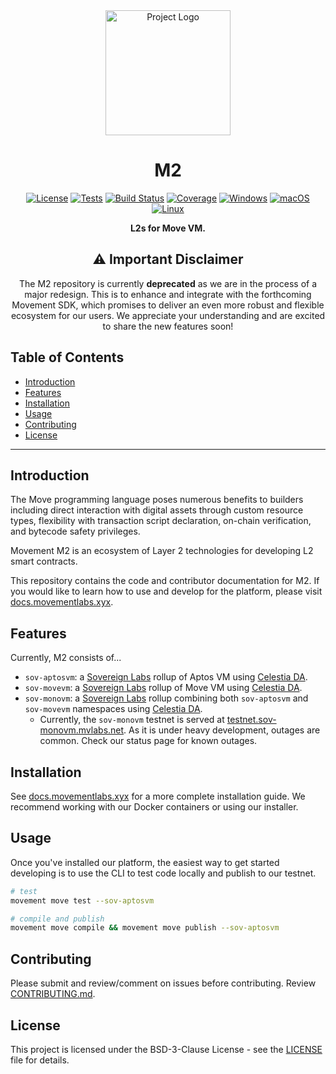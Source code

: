 <div align="center">
    <img src="./rsc/movement_logo.png" alt="Project Logo" width="200" height="200">

# M2

[![License](https://img.shields.io/badge/license-BSD-blue.svg)](https://opensource.org/license/bsd-3-clause/)
[![Tests](https://img.shields.io/badge/tests-Passing-brightgreen)](#)
[![Build Status](https://img.shields.io/badge/build-Passing-brightgreen)](#)
[![Coverage](https://img.shields.io/codecov/c/github/username/project.svg)](https://codecov.io/gh/username/project)
[![Windows](https://img.shields.io/badge/Windows-Download-blue)](https://github.com/movemntdev/m1/releases)
[![macOS](https://img.shields.io/badge/macOS-Download-blue)](https://github.com/movemntdev/m1/releases)
[![Linux](https://img.shields.io/badge/Linux-Download-blue)](https://github.com/movemntdev/m1/releases)

**L2s for Move VM.**

## :warning: Important Disclaimer

The M2 repository is currently **deprecated** as we are in the process of a major redesign. This is to enhance and integrate with the forthcoming Movement SDK, which promises to deliver an even more robust and flexible ecosystem for our users. We appreciate your understanding and are excited to share the new features soon!

</div>


## Table of Contents

- [Introduction](#introduction)
- [Features](#features)
- [Installation](#installation)
- [Usage](#usage)
- [Contributing](#contributing)
- [License](#license)

---

## Introduction

The Move programming language poses numerous benefits to builders including direct interaction with digital assets through custom resource types, flexibility with transaction script declaration, on-chain verification, and bytecode safety privileges.

Movement M2 is an ecosystem of Layer 2 technologies for developing L2 smart contracts.

This repository contains the code and contributor documentation for M2. If you would like to learn how to use and develop for the platform, please visit [docs.movementlabs.xyx](docs.movementlabs.xyz).

## Features

Currently, M2 consists of...
- `sov-aptosvm`: a [Sovereign Labs](https://github.com/Sovereign-Labs/sovereign-sdk) rollup of Aptos VM using [Celestia DA](https://docs.celestia.org/concepts/how-celestia-works/data-availability-layer/).
- `sov-movevm`: a [Sovereign Labs](https://github.com/Sovereign-Labs/sovereign-sdk) rollup of Move VM using [Celestia DA](https://docs.celestia.org/concepts/how-celestia-works/data-availability-layer/).
- `sov-monovm`: a [Sovereign Labs](https://github.com/Sovereign-Labs/sovereign-sdk) rollup combining both `sov-aptosvm` and `sov-movevm` namespaces using [Celestia DA](https://docs.celestia.org/concepts/how-celestia-works/data-availability-layer/).
  - Currently, the `sov-monovm` testnet is served at [testnet.sov-monovm.mvlabs.net](testnet.sov-monovm.mvlabs.net). As it is under heavy development, outages are common. Check our status page for known outages.

## Installation

See [docs.movementlabs.xyx](docs.movementlabs.xyz) for a more complete installation guide. We recommend working with our Docker containers or using our installer.

## Usage

Once you've installed our platform, the easiest way to get started developing is to use the CLI to test code locally and publish to our testnet.

```bash
# test
movement move test --sov-aptosvm

# compile and publish
movement move compile && movement move publish --sov-aptosvm
```

## Contributing

Please submit and review/comment on issues before contributing. Review [CONTRIBUTING.md](./CONTRIBUTING.md).

## License

This project is licensed under the BSD-3-Clause License - see the [LICENSE](LICENSE) file for details.

